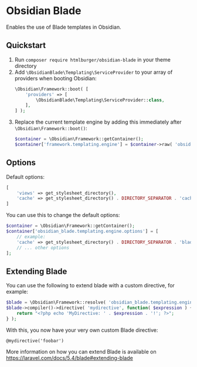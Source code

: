 # Оbsidian Blade

Enables the use of Blade templates in Obsidian.

## Quickstart

1. Run `composer require htmlburger/obsidian-blade` in your theme directory
1. Add `\ObsidianBlade\Templating\ServiceProvider` to your array of providers when booting Obsidian:
    ```php
    \Obsidian\Framework::boot( [
        'providers' => [
            \ObsidianBlade\Templating\ServiceProvider::class,
        ],
    ] );
    ```
1. Replace the current template engine by adding this immediately after `\Obsidian\Framework::boot()`:
    ```php
    $container = \Obsidian\Framework::getContainer();
    $container['framework.templating.engine'] = $container->raw( 'obsidian_blade.templating.engine' );
    ```

## Options

Default options:
```php
[
    'views' => get_stylesheet_directory(),
    'cache' => get_stylesheet_directory() . DIRECTORY_SEPARATOR . 'cache' . DIRECTORY_SEPARATOR . 'blade',
]
```

You can use this to change the default options:
```php
$container = \Obsidian\Framework::getContainer();
$container['obsidian_blade.templating.engine.options'] = [
    // example:
    'cache' => get_stylesheet_directory() . DIRECTORY_SEPARATOR . 'blade-cache',
    // ... other options
];
```

## Extending Blade

You can use the following to extend blade with a custom directive, for example:
```php
$blade = \Obsidian\Framework::resolve( 'obsidian_blade.templating.engine' );
$blade->compiler()->directive( 'mydirective', function( $expression ) {
    return "<?php echo 'MyDirective: ' . $expression . '!'; ?>";
} );
```
With this, you now have your very own custom Blade directive:
```blade
@mydirective('foobar')
```

More information on how you can extend Blade is available on https://laravel.com/docs/5.4/blade#extending-blade
